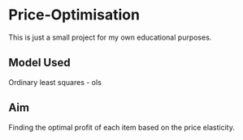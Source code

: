 # Price-Optimisation
This is just a small project for my own educational purposes.

## Model Used
Ordinary least squares - ols

## Aim
Finding the optimal profit of each item based on the price elasticity.

